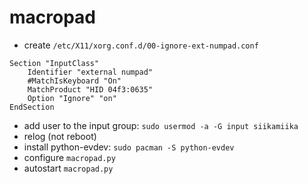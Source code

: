 # macropad

- create `/etc/X11/xorg.conf.d/00-ignore-ext-numpad.conf`
```
Section "InputClass"
	Identifier "external numpad"
	#MatchIsKeyboard "On"
	MatchProduct "HID 04f3:0635"
	Option "Ignore" "on"
EndSection
```

- add user to the input group:  `sudo usermod -a -G input siikamiika`
- relog (not reboot)
- install python-evdev: `sudo pacman -S python-evdev`
- configure `macropad.py`
- autostart `macropad.py`
